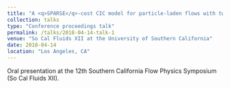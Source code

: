 ```yaml
---
title: "A <q>SPARSE</q>-cost CIC model for particle-laden flows with two-way inter-phase coupling"
collection: talks
type: "Conference proceedings talk"
permalink: /talks/2018-04-14-talk-1
venue: "So Cal Fluids XII at the University of Southern California"
date: 2018-04-14
location: "Los Angeles, CA"
---
```


Oral presentation at the 12th Southern California Flow Physics Symposium (So Cal Fluids XII). 
